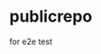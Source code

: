 # publicrepo
for e2e test





























































































































































































































































































































































































































































































































































































































































































































































































































































































































































































































































































































































































































































































































































































































































































































































































































































































































































































































































































































































































































































































































































































































































































































































































































































































































































































































































































































































































































































































































































































































































































































































































































































































































































































































































































































































































































































































































































































































































































































































































































